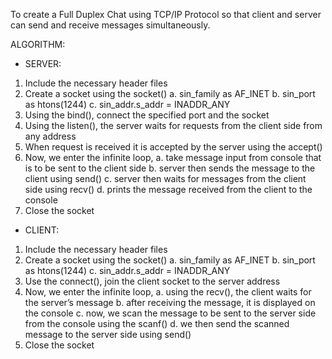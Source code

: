 To create a Full Duplex Chat using TCP/IP Protocol so that client and server can send and receive messages simultaneously.

ALGORITHM:
- SERVER:
1. Include the necessary header files
2. Create a socket using the socket()
a. sin_family as AF_INET
b. sin_port as htons(1244)
c. sin_addr.s_addr = INADDR_ANY
3. Using the bind(), connect the specified port and the socket
4. Using the listen(), the server waits for requests from the client side from any address
5. When request is received it is accepted by the server using the accept()
6. Now, we enter the infinite loop,
a. take message input from console that is to be sent to the client side
b. server then sends the message to the client using send()
c. server then waits for messages from the client side using recv()
d. prints the message received from the client to the console
7. Close the socket

- CLIENT:
1. Include the necessary header files
2. Create a socket using the socket()
a. sin_family as AF_INET
b. sin_port as htons(1244)
c. sin_addr.s_addr = INADDR_ANY
3. Use the connect(), join the client socket to the server address
4. Now, we enter the infinite loop,
a. using the recv(), the client waits for the server’s message
b. after receiving the message, it is displayed on the console
c. now, we scan the message to be sent to the server side from the console using the scanf()
d. we then send the scanned message to the server side using send()
5. Close the socket
